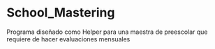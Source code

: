 # School_Mastering
Programa diseñado como Helper para una maestra de preescolar que requiere de hacer evaluaciones mensuales
